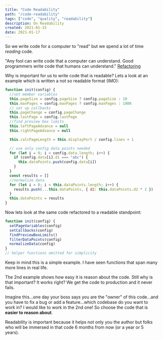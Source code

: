 ```yaml
---
title: "Code Readability"
path: "/code-readability"
tags: ["code", "quality", "readability"]
description: On Readability
created: 2021-01-15
date: 2021-01-17
---
```


So we write code for a computer to "read" but we spend a lot of time _reading_ code.

"Any fool can write code that a computer can understand. Good programmers write code that humans can understand." [Refactoring](https://www.amazon.com/Refactoring-Improving-Existing-Addison-Wesley-Signature/dp/0134757599/ref=sr_1_1?crid=3156HZVMBA6BK&dchild=1&keywords=refactoring+martin+fowler&qid=1610942888&sprefix=refactoring%2Caps%2C223&sr=8-1)

Why is important for us to write code that is readable? Lets a look at an example which is written a not so readable format (IMO):

```javascript
function init(config) {
  //set member variables
  this.pageSize = config.pageSize ? config.pageSize : 10
  this.maxPages = config.maxPages ? config.maxPages : 1000
  // set up callbacks
  this.pageChange = config.pageChange
  this.lastPage = config.lastPage
  //find preview box limits
  this.leftPageAdvance = null
  this.rightPageAdvance = null

  this.calcPageLength = this.displayPort / config.lines + 1

  // use only config data points needed
  for (let i = 0; i < config.data.length; i++) {
    if (config.data[i].d1 === "abc") {
      this.dataPoints.push(config.data[i])
    }
  }
  const results = []
  //normalize data
  for (let i = 0; i < this.dataPoints.length; i++) {
    results.push(...this.dataPoints, { d2: this.dataPoints.d2 * 2 })
  }
  this.dataPoints = results
}
```

Now lets look at the same code refactored to a readable standpoint:

```javascript
function init(config) {
  setPageVariables(config)
  setCallbacks(config)
  findPreviewBoxLimits()
  filterDataPoints(config)
  normalizeData(config)
}
// helper functions omitted for simplicity
```

Keep in mind this is a simple example. I have seen functions that span many more lines in real life.

The 2nd example shows how easy it is reason about the code. Still why is that important? It works right? We get the code to production and it never fails.

Imagine this...one day your boss says you are the "owner" of this code...and you have to fix a bug or add a feature...which codebase do you want to work in? I would like to work in the 2nd one! So choose the code that is **easier to reason about**.

Readability is important because it helps not only you the author but folks who will be immersed in that code 6 months from now (or a year or 5 years).
